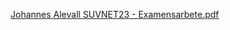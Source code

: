 [Johannes Alevall SUVNET23 - Examensarbete.pdf](https://github.com/user-attachments/files/22963199/Johannes.Alevall.SUVNET23.-.Examensarbete.pdf)
